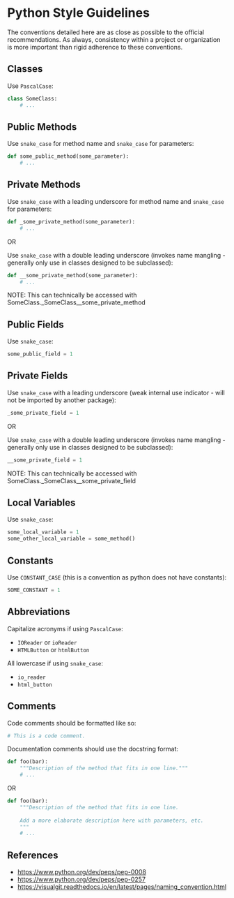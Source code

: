 # Python Style Guidelines
The conventions detailed here are as close as possible to the official recommendations. As always, consistency within a project or organization is more important than rigid adherence to these conventions.

## Classes
Use `PascalCase`:
```python
class SomeClass:
    # ...
```

## Public Methods
Use `snake_case` for method name and `snake_case` for parameters:
```python
def some_public_method(some_parameter):
    # ...
```

## Private Methods
Use `snake_case` with a leading underscore for method name and `snake_case` for parameters:
```python
def _some_private_method(some_parameter):
    # ...
```

OR

Use `snake_case` with a double leading underscore (invokes name mangling - generally only use in classes designed to be subclassed):
```python
def __some_private_method(some_parameter):
    # ...
```

NOTE: This can technically be accessed with SomeClass._SomeClass__some_private_method

## Public Fields
Use `snake_case`:
```python
some_public_field = 1
```

## Private Fields
Use `snake_case` with a leading underscore (weak internal use indicator -  will not be imported by another package):
```python
_some_private_field = 1
```

OR

Use `snake_case` with a double leading underscore (invokes name mangling - generally only use in classes designed to be subclassed):
```python
__some_private_field = 1
```

NOTE: This can technically be accessed with SomeClass._SomeClass__some_private_field

## Local Variables
Use `snake_case`:
```python
some_local_variable = 1
some_other_local_variable = some_method()
```

## Constants
Use `CONSTANT_CASE` (this is a convention as python does not have constants):
```python
SOME_CONSTANT = 1
```

## Abbreviations
Capitalize acronyms if using `PascalCase`:
- `IOReader` or `ioReader`
- `HTMLButton` or `htmlButton`

All lowercase if using `snake_case`:
- `io_reader`
- `html_button`

## Comments
Code comments should be formatted like so:
```python
# This is a code comment.
```

Documentation comments should use the docstring format:
```python
def foo(bar):
    """Description of the method that fits in one line."""
    # ...
```

OR

```python
def foo(bar):
    """Description of the method that fits in one line.
    
    Add a more elaborate description here with parameters, etc.
    """
    # ...
```

## References
- https://www.python.org/dev/peps/pep-0008
- https://www.python.org/dev/peps/pep-0257
- https://visualgit.readthedocs.io/en/latest/pages/naming_convention.html
